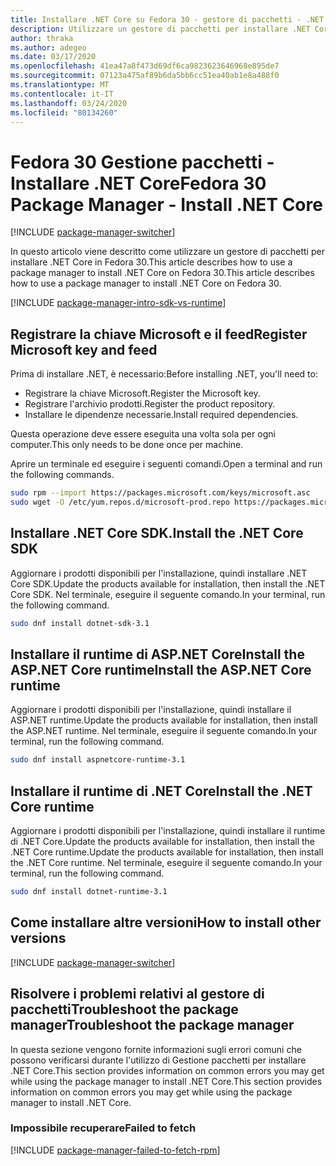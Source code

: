 ```yaml
---
title: Installare .NET Core su Fedora 30 - gestore di pacchetti - .NET CoreInstall .NET Core on Fedora 30 - package manager - .NET Core
description: Utilizzare un gestore di pacchetti per installare .NET Core SDK e runtime in Fedora 30.
author: thraka
ms.author: adegeo
ms.date: 03/17/2020
ms.openlocfilehash: 41ea47a8f473d69df6ca9823623646968e895de7
ms.sourcegitcommit: 07123a475af89b6da5bb6cc51ea40ab1e8a488f0
ms.translationtype: MT
ms.contentlocale: it-IT
ms.lasthandoff: 03/24/2020
ms.locfileid: "80134260"
---
```

# <a name="fedora-30-package-manager---install-net-core"></a><span data-ttu-id="4d4a3-103">Fedora 30 Gestione pacchetti - Installare .NET Core</span><span class="sxs-lookup"><span data-stu-id="4d4a3-103">Fedora 30 Package Manager - Install .NET Core</span></span>

[!INCLUDE [package-manager-switcher](./includes/package-manager-switcher.md)]

<span data-ttu-id="4d4a3-104">In questo articolo viene descritto come utilizzare un gestore di pacchetti per installare .NET Core in Fedora 30.This article describes how to use a package manager to install .NET Core on Fedora 30.</span><span class="sxs-lookup"><span data-stu-id="4d4a3-104">This article describes how to use a package manager to install .NET Core on Fedora 30.</span></span>

[!INCLUDE [package-manager-intro-sdk-vs-runtime](includes/package-manager-intro-sdk-vs-runtime.md)]

## <a name="register-microsoft-key-and-feed"></a><span data-ttu-id="4d4a3-105">Registrare la chiave Microsoft e il feed</span><span class="sxs-lookup"><span data-stu-id="4d4a3-105">Register Microsoft key and feed</span></span>

<span data-ttu-id="4d4a3-106">Prima di installare .NET, è necessario:</span><span class="sxs-lookup"><span data-stu-id="4d4a3-106">Before installing .NET, you'll need to:</span></span>

- <span data-ttu-id="4d4a3-107">Registrare la chiave Microsoft.</span><span class="sxs-lookup"><span data-stu-id="4d4a3-107">Register the Microsoft key.</span></span>
- <span data-ttu-id="4d4a3-108">Registrare l'archivio prodotti.</span><span class="sxs-lookup"><span data-stu-id="4d4a3-108">Register the product repository.</span></span>
- <span data-ttu-id="4d4a3-109">Installare le dipendenze necessarie.</span><span class="sxs-lookup"><span data-stu-id="4d4a3-109">Install required dependencies.</span></span>

<span data-ttu-id="4d4a3-110">Questa operazione deve essere eseguita una volta sola per ogni computer.</span><span class="sxs-lookup"><span data-stu-id="4d4a3-110">This only needs to be done once per machine.</span></span>

<span data-ttu-id="4d4a3-111">Aprire un terminale ed eseguire i seguenti comandi.</span><span class="sxs-lookup"><span data-stu-id="4d4a3-111">Open a terminal and run the following commands.</span></span>

```bash
sudo rpm --import https://packages.microsoft.com/keys/microsoft.asc
sudo wget -O /etc/yum.repos.d/microsoft-prod.repo https://packages.microsoft.com/config/fedora/30/prod.repo
```

## <a name="install-the-net-core-sdk"></a><span data-ttu-id="4d4a3-112">Installare .NET Core SDK.</span><span class="sxs-lookup"><span data-stu-id="4d4a3-112">Install the .NET Core SDK</span></span>

<span data-ttu-id="4d4a3-113">Aggiornare i prodotti disponibili per l'installazione, quindi installare .NET Core SDK.</span><span class="sxs-lookup"><span data-stu-id="4d4a3-113">Update the products available for installation, then install the .NET Core SDK.</span></span> <span data-ttu-id="4d4a3-114">Nel terminale, eseguire il seguente comando.</span><span class="sxs-lookup"><span data-stu-id="4d4a3-114">In your terminal, run the following command.</span></span>

```bash
sudo dnf install dotnet-sdk-3.1
```

## <a name="install-the-aspnet-core-runtime"></a><span data-ttu-id="4d4a3-115">Installare il runtime di ASP.NET CoreInstall the ASP.NET Core runtime</span><span class="sxs-lookup"><span data-stu-id="4d4a3-115">Install the ASP.NET Core runtime</span></span>

<span data-ttu-id="4d4a3-116">Aggiornare i prodotti disponibili per l'installazione, quindi installare il ASP.NET runtime.</span><span class="sxs-lookup"><span data-stu-id="4d4a3-116">Update the products available for installation, then install the ASP.NET runtime.</span></span> <span data-ttu-id="4d4a3-117">Nel terminale, eseguire il seguente comando.</span><span class="sxs-lookup"><span data-stu-id="4d4a3-117">In your terminal, run the following command.</span></span>

```bash
sudo dnf install aspnetcore-runtime-3.1
```

## <a name="install-the-net-core-runtime"></a><span data-ttu-id="4d4a3-118">Installare il runtime di .NET Core</span><span class="sxs-lookup"><span data-stu-id="4d4a3-118">Install the .NET Core runtime</span></span>

<span data-ttu-id="4d4a3-119">Aggiornare i prodotti disponibili per l'installazione, quindi installare il runtime di .NET Core.Update the products available for installation, then install the .NET Core runtime.</span><span class="sxs-lookup"><span data-stu-id="4d4a3-119">Update the products available for installation, then install the .NET Core runtime.</span></span> <span data-ttu-id="4d4a3-120">Nel terminale, eseguire il seguente comando.</span><span class="sxs-lookup"><span data-stu-id="4d4a3-120">In your terminal, run the following command.</span></span>

```bash
sudo dnf install dotnet-runtime-3.1
```

## <a name="how-to-install-other-versions"></a><span data-ttu-id="4d4a3-121">Come installare altre versioni</span><span class="sxs-lookup"><span data-stu-id="4d4a3-121">How to install other versions</span></span>

[!INCLUDE [package-manager-switcher](./includes/package-manager-heading-hack-pkgname.md)]

## <a name="troubleshoot-the-package-manager"></a><span data-ttu-id="4d4a3-122">Risolvere i problemi relativi al gestore di pacchettiTroubleshoot the package manager</span><span class="sxs-lookup"><span data-stu-id="4d4a3-122">Troubleshoot the package manager</span></span>

<span data-ttu-id="4d4a3-123">In questa sezione vengono fornite informazioni sugli errori comuni che possono verificarsi durante l'utilizzo di Gestione pacchetti per installare .NET Core.This section provides information on common errors you may get while using the package manager to install .NET Core.</span><span class="sxs-lookup"><span data-stu-id="4d4a3-123">This section provides information on common errors you may get while using the package manager to install .NET Core.</span></span>

### <a name="failed-to-fetch"></a><span data-ttu-id="4d4a3-124">Impossibile recuperare</span><span class="sxs-lookup"><span data-stu-id="4d4a3-124">Failed to fetch</span></span>

[!INCLUDE [package-manager-failed-to-fetch-rpm](includes/package-manager-failed-to-fetch-rpm.md)]
